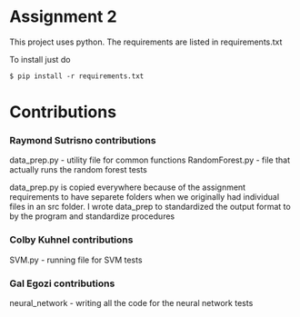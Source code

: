 # Assignment 2

This project uses python. The requirements are listed in requirements.txt

To install just do

``` $ pip install -r requirements.txt ```


# Contributions
### Raymond Sutrisno contributions
data_prep.py - utility file for common functions
RandomForest.py - file that actually runs the random forest tests

data_prep.py is copied everywhere because of the assignment requirements to 
have separete folders when we originally had individual files in an src folder.
I wrote data_prep to standardized the output format to by the program and standardize procedures

### Colby Kuhnel contributions
SVM.py - running file for SVM tests
### Gal Egozi contributions
neural_network - writing all the code for the neural network tests
